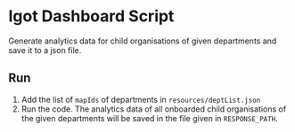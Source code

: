 # Igot Dashboard Script

Generate analytics data for child organisations of given departments and save it to a json file.

## Run
1. Add the list of `mapIds` of departments in `resources/deptList.json`
2. Run the code. The analytics data of all onboarded child organisations of the given departments will be saved in the file given in `RESPONSE_PATH`.
